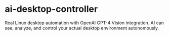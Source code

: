 # ai-desktop-controller
Real Linux desktop automation with OpenAI GPT-4 Vision integration. AI can see, analyze, and control your actual desktop environment autonomously.
